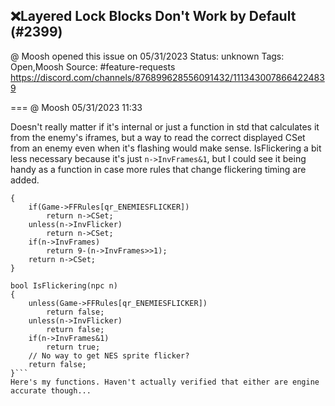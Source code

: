 ## ❌Layered Lock Blocks Don't Work by Default (#2399)
@ Moosh opened this issue on 05/31/2023
Status: unknown
Tags: Open,Moosh
Source: #feature-requests https://discord.com/channels/876899628556091432/1113430078664224839


=== @ Moosh 05/31/2023 11:33

Doesn't really matter if it's internal or just a function in std that calculates it from the enemy's iframes, but a way to read the correct displayed CSet from an enemy even when it's flashing would make sense. IsFlickering a bit less necessary because it's just `n->InvFrames&1`, but I could see it being handy as a function in case more rules that change flickering timing are added.

```int FlashCSet(npc n)
{
    if(Game->FFRules[qr_ENEMIESFLICKER])
        return n->CSet;
    unless(n->InvFlicker)
        return n->CSet;
    if(n->InvFrames)
        return 9-(n->InvFrames>>1);
    return n->CSet;
}

bool IsFlickering(npc n)
{
    unless(Game->FFRules[qr_ENEMIESFLICKER])
        return false;
    unless(n->InvFlicker)
        return false;
    if(n->InvFrames&1)
        return true;
    // No way to get NES sprite flicker?
    return false;
}```
Here's my functions. Haven't actually verified that either are engine accurate though...
